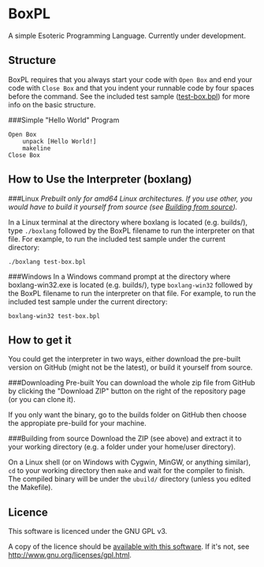 BoxPL
=====

A simple Esoteric Programming Language. Currently under development.

Structure
---------
BoxPL requires that you always start your code with `Open Box` and end your code with `Close Box` and that you indent your runnable code by four spaces before the command. See the included test sample ([test-box.bpl](https://github.com/buzzbyte/BoxPL/blob/master/test-box.bpl)) for more info on the basic structure.

###Simple "Hello World" Program
```boxpl
Open Box
    unpack [Hello World!]
    makeline
Close Box
```

How to Use the Interpreter (boxlang)
------------------------------------
###Linux
*Prebuilt only for amd64 Linux architectures. If you use other, you would have to build it yourself from source (see [Building from source](#building-from-source)).*

In a Linux terminal at the directory where boxlang is located (e.g. builds/), type `./boxlang` followed by the BoxPL filename to run the interpreter on that file.
For example, to run the included test sample under the current directory:
```unix
./boxlang test-box.bpl
```

###Windows
In a Windows command prompt at the directory where boxlang-win32.exe is located (e.g. builds/), type `boxlang-win32` followed by the BoxPL filename to run the interpreter on that file.
For example, to run the included test sample under the current directory:
```dos
boxlang-win32 test-box.bpl
```

How to get it
-------------
You could get the interpreter in two ways, either download the pre-built version on GitHub (might not be the latest), or build it yourself from source.

###Downloading Pre-built
You can download the whole zip file from GitHub by clicking the "Download ZIP" button on the right of the repository page (or you can clone it).

If you only want the binary, go to the builds folder on GitHub then choose the appropiate pre-build for your machine.

###Building from source
Download the ZIP (see above) and extract it to your working directory (e.g. a folder under your home/user directory).

On a Linux shell (or on Windows with Cygwin, MinGW, or anything similar), `cd` to your working directory then `make` and wait for the compiler to finish. The compiled binary will be under the `ubuild/` directory (unless you edited the Makefile).

Licence
-------
This software is licenced under the GNU GPL v3.

A copy of the licence should be [available with this software](https://github.com/buzzbyte/BoxPL/blob/master/LICENSE). If it's not, see http://www.gnu.org/licenses/gpl.html.
